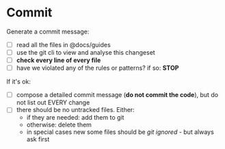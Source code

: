 # Commit

Generate a commit message:

- [ ] read all the files in @docs/guides
- [ ] use the git cli to view and analyse this changeset
- [ ] **check every line of every file**
- [ ] have we violated any of the rules or patterns? if so: **STOP**

If it's ok:

- [ ] compose a detailed commit message (**do not commit the code**), but do not list out EVERY change
- [ ] there should be no untracked files. Either:
    - if they are needed: add them to git
    - otherwise: delete them
    - in special cases new some files should be _git ignored_ - but always ask first
